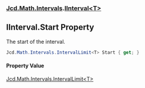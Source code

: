 ### [Jcd.Math.Intervals](Jcd.Math.Intervals.md 'Jcd.Math.Intervals').[IInterval&lt;T&gt;](Jcd.Math.Intervals.IInterval_T_.md 'Jcd.Math.Intervals.IInterval<T>')

## IInterval<T>.Start Property

The start of the interval.

```csharp
Jcd.Math.Intervals.IntervalLimit<T> Start { get; }
```

#### Property Value
[Jcd.Math.Intervals.IntervalLimit&lt;](Jcd.Math.Intervals.IntervalLimit_T_.md 'Jcd.Math.Intervals.IntervalLimit<T>')[T](Jcd.Math.Intervals.IInterval_T_.md#Jcd.Math.Intervals.IInterval_T_.T 'Jcd.Math.Intervals.IInterval<T>.T')[&gt;](Jcd.Math.Intervals.IntervalLimit_T_.md 'Jcd.Math.Intervals.IntervalLimit<T>')